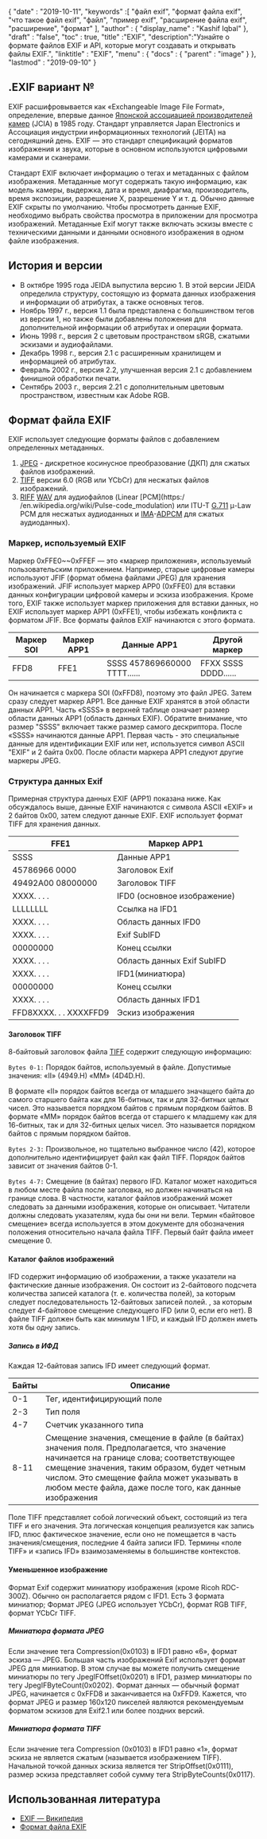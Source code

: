 {
  "date" : "2019-10-11",
  "keywords" :[ "файл exif", "формат файла exif", "что такое файл exif", "файл", "пример exif", "расширение файла exif", "расширение", "формат" ],
  "author" : {
    "display_name" : "Kashif Iqbal"
},
  "draft" : "false",
  "toc" : true,
  "title" :"EXIF",
  "description":"Узнайте о формате файлов EXIF и API, которые могут создавать и открывать файлы EXIF.",
  "linktitle" : "EXIF",
  "menu" : {
    "docs" : {
      "parent" : "image"
}
},
  "lastmod" : "2019-09-10"
}

## .EXIF вариант №
EXIF расшифровывается как «Exchangeable Image File Format», определение, впервые данное [Японской ассоциацией производителей камер](https://en.wikipedia.org/wiki/Japan_Electronic_Industries_Development_Association) (JCIA) в 1985 году. Стандарт управляется Japan Electronics и Ассоциация индустрии информационных технологий (JEITA) на сегодняшний день. EXIF — это стандарт спецификаций форматов изображения и звука, которые в основном используются цифровыми камерами и сканерами.

Стандарт EXIF включает информацию о тегах и метаданных с файлом изображения. Метаданные могут содержать такую информацию, как модель камеры, выдержка, дата и время, диафрагма, производитель, время экспозиции, разрешение X, разрешение Y и т. д. Обычно данные EXIF скрыты по умолчанию. Чтобы просмотреть данные EXIF, необходимо выбрать свойства просмотра в приложении для просмотра изображений. Метаданные Exif могут также включать эскизы вместе с техническими данными и данными основного изображения в одном файле изображения.

## История и версии ##

* В октябре 1995 года JEIDA выпустила версию 1. В этой версии JEIDA определила структуру, состоящую из формата данных изображения и информации об атрибутах, а также основных тегов.
* Ноябрь 1997 г., версия 1.1 была представлена с большинством тегов из версии 1, но также были добавлены положения для дополнительной информации об атрибутах и операции формата.
* Июнь 1998 г., версия 2 с цветовым пространством sRGB, сжатыми эскизами и аудиофайлами.
* Декабрь 1998 г., версия 2.1 с расширенным хранилищем и информацией об атрибутах.
* Февраль 2002 г., версия 2.2, улучшенная версия 2.1 с добавлением финишной обработки печати.
* Сентябрь 2003 г., версия 2.21 с дополнительным цветовым пространством, известным как Adobe RGB.

## Формат файла EXIF

EXIF использует следующие форматы файлов с добавлением определенных метаданных.

1. [JPEG](/ru/image/jpeg/) - дискретное косинусное преобразование (ДКП) для сжатых файлов изображений.
1. [TIFF](/ru/image/tiff/) версии 6.0 (RGB или YCbCr) для несжатых файлов изображений.
1. [RIFF](https://en.wikipedia.org/wiki/Resource_Interchange_File_Format) [WAV](https://en.wikipedia.org/wiki/WAV) для аудиофайлов (Linear [PCM](https:/ /en.wikipedia.org/wiki/Pulse-code_modulation) или ITU-T [G.711](https://en.wikipedia.org/wiki/G.711) μ-Law PCM для несжатых аудиоданных и [ IMA](https://en.wikipedia.org/wiki/Interactive_Multimedia_Association)-[ADPCM](https://en.wikipedia.org/wiki/ADPCM) для сжатых аудиоданных).

### Маркер, используемый EXIF ###

Маркер 0xFFE0~~0xFFEF — это «маркер приложения», используемый пользовательским приложением. Например, старые цифровые камеры используют JFIF (формат обмена файлами JPEG) для хранения изображений. JFIF использует маркер APP0 (0xFFE0) для вставки данных конфигурации цифровой камеры и эскиза изображения. Кроме того, EXIF также использует маркер приложения для вставки данных, но EXIF использует маркер APP1 (0xFFE1), чтобы избежать конфликта с форматом JFIF. Все форматы файлов EXIF начинаются с этого формата.


|Маркер SOI|Маркер APP1|Данные APP1|Другой маркер
---|---|---|---|
|FFD8|FFE1|SSSS 457869660000 TTTT......|FFXX SSSS DDDD......

Он начинается с маркера SOI (0xFFD8), поэтому это файл JPEG. Затем сразу следует маркер APP1. Все данные EXIF хранятся в этой области данных APP1. Часть «SSSS» в верхней таблице означает размер области данных APP1 (область данных EXIF). Обратите внимание, что размер "SSSS" включает также размер самого дескриптора. После «SSSS» начинаются данные APP1. Первая часть - это специальные данные для идентификации EXIF или нет, используется символ ASCII "EXIF" и 2 байта 0x00. После области маркера APP1 следуют другие маркеры JPEG.

### Структура данных Exif ###

Примерная структура данных EXIF (APP1) показана ниже. Как обсуждалось выше, данные EXIF начинаются с символа ASCII «EXIF» и 2 байтов 0x00, затем следуют данные EXIF. EXIF использует формат TIFF для хранения данных.


|FFE1|Маркер APP1
---|---|
|SSSS|Данные APP1|Размер данных APP1
|45786966 0000|Заголовок Exif
|49492A00 08000000|Заголовок TIFF
|XXXX. . . .|IFD0 (основное изображение)|Каталог
|LLLLLLLL|Ссылка на IFD1
|XXXX. . . .|Область данных IFD0
|XXXX. . . .|Exif SubIFD|Каталог
|00000000|Конец ссылки
|XXXX. . . .|Область данных Exif SubIFD
|XXXX. . . .|IFD1(миниатюра)|Каталог
|00000000|Конец ссылки
|XXXX. . . .|Область данных IFD1
|FFD8XXXX. . . XXXXFFD9|Эскиз изображения

#### Заголовок TIFF ####

8-байтовый заголовок файла [TIFF](/ru/image/tiff/) содержит следующую информацию:

`Bytes 0-1:` Порядок байтов, используемый в файле. Допустимые значения: «II» (4949.H) «MM» (4D4D.H).

В формате «II» порядок байтов всегда от младшего значащего байта до самого старшего байта как для 16-битных, так и для 32-битных целых чисел. Это называется порядком байтов с прямым порядком байтов. В формате «MM» порядок байтов всегда от старшего к младшему как для 16-битных, так и для 32-битных целых чисел. Это называется порядком байтов с прямым порядком байтов.

`Bytes 2-3:` Произвольное, но тщательно выбранное число (42), которое дополнительно идентифицирует файл как файл TIFF. Порядок байтов зависит от значения байтов 0-1.

`Bytes 4-7:` Смещение (в байтах) первого IFD. Каталог может находиться в любом месте файла после заголовка, но должен начинаться на границе слова. В частности, каталог файлов изображений может следовать за данными изображения, которые он описывает. Читатели должны следовать указателям, куда бы они ни вели. Термин «байтовое смещение» всегда используется в этом документе для обозначения положения относительно начала файла TIFF. Первый байт файла имеет смещение 0.

#### Каталог файлов изображений ####

IFD содержит информацию об изображении, а также указатели на фактические данные изображения. Он состоит из 2-байтового подсчета количества записей каталога (т. е. количества полей), за которым следует последовательность 12-байтовых записей полей. , за которым следует 4-байтовое смещение следующего IFD (или 0, если его нет). В файле TIFF должен быть как минимум 1 IFD, и каждый IFD должен иметь хотя бы одну запись.

##### Запись в ИФД #####

Каждая 12-байтовая запись IFD имеет следующий формат.


|Байты|Описание
---|---|
|0-1|Тег, идентифицирующий поле
|2-3|Тип поля
|4-7|Счетчик указанного типа
|8-11|Смещение значения, смещение в файле (в байтах) значения поля. Предполагается, что значение начинается на границе слова; соответствующее смещение значения, таким образом, будет четным числом. Это смещение файла может указывать в любом месте файла, даже после того, как данные изображения

Поле TIFF представляет собой логический объект, состоящий из тега TIFF и его значения. Эта логическая концепция реализуется как запись IFD, плюс фактическое значение, если оно не помещается в часть значения/смещения, последние 4 байта записи IFD. Термины «поле TIFF» и «запись IFD» взаимозаменяемы в большинстве контекстов.

#### Уменьшенное изображение ####

Формат Exif содержит миниатюру изображения (кроме Ricoh RDC-300Z). Обычно он располагается рядом с IFD1. Есть 3 формата миниатюр; Формат JPEG (JPEG использует YCbCr), формат RGB TIFF, формат YCbCr TIFF.

##### Миниатюра формата JPEG #####

Если значение тега Compression(0x0103) в IFD1 равно «6», формат эскиза — JPEG. Большая часть изображений Exif использует формат JPEG для миниатюр. В этом случае вы можете получить смещение миниатюры по тегу JpegIFOffset(0x0201) в IFD1, размер миниатюры по тегу JpegIFByteCount(0x0202). Формат данных — обычный формат JPEG, начинается с 0xFFD8 и заканчивается на 0xFFD9. Кажется, что формат JPEG и размер 160x120 пикселей являются рекомендуемым форматом эскизов для Exif2.1 или более поздних версий.

##### Миниатюра формата TIFF #####

Если значение тега Compression (0x0103) в IFD1 равно «1», формат эскиза не является сжатым (называется изображением TIFF). Начальной точкой данных эскиза является тег StripOffset(0x0111), размер эскиза представляет собой сумму тега StripByteCounts(0x0117).

## Использованная литература ##

* [EXIF — Википедия](https://en.wikipedia.org/wiki/Exif)
* [Формат файла EXIF](https://www.media.mit.edu/pia/Research/deepview/exif.html)

